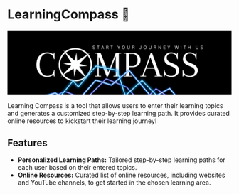 # LearningCompass 🧭

![LearningCompass](compass.svg)

Learning Compass is a tool that allows users to enter their learning topics and generates a customized step-by-step learning path. It provides curated online resources to kickstart their learning journey!

## Features

- **Personalized Learning Paths:** Tailored step-by-step learning paths for each user based on their entered topics.
- **Online Resources:** Curated list of online resources, including websites and YouTube channels, to get started in the chosen learning area.


